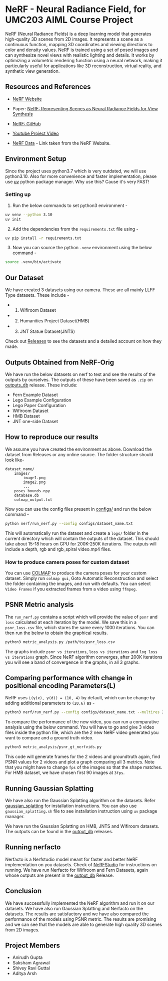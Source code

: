 # NeRF - Neural Radiance Field, for UMC203 AIML Course Project

NeRF (Neural Radiance Fields) is a deep learning model that generates high-quality 3D scenes from 2D
images. It represents a scene as a continuous function, mapping 3D coordinates and viewing directions
to color and density values. NeRF is trained using a set of posed images and can synthesize novel
views with realistic lighting and details. It works by optimizing a volumetric rendering function using
a neural network, making it particularly useful for applications like 3D reconstruction, virtual reality,
and synthetic view generation.

## Resources and References

- [NeRF Website](https://www.matthewtancik.com/nerf)
- Paper: [NeRF: Representing Scenes as Neural Radiance Fields for View Synthesis](https://arxiv.org/pdf/2003.08934)
- [NeRF: GitHub](https://github.com/bmild/nerf?tab=readme-ov-file)
- [Youtube Project Video](https://www.youtube.com/watch?v=JuH79E8rdKc)

- [NeRF Data](https://drive.google.com/drive/folders/1cK3UDIJqKAAm7zyrxRYVFJ0BRMgrwhh4) - Link taken from the NeRF Website.

## Environment Setup

Since the project uses python3.7 which is very outdated, we will use python3.10. Also for more convenience and faster implementation, please use [uv](https://docs.astral.sh/uv/getting-started/installation/) python package manager. Why use this? Cause it's very FAST!

### Setting up

1. Run the below commands to set python3 environment -

```bash
uv venv --python 3.10
uv init
```

2. Add the dependencies from the `requirements.txt` file using -

```bash
uv pip install -r requirements.txt
```

3. Now you can source the python `.venv` environment using the below command -

```bash
source .venv/bin/activate
```

## Our Dataset

We have created 3 datasets using our camera. These are all mainly LLFF Type datasets. These include -

- 1. Wifiroom Dataset
- 2. Humanities Project Dataset(HMB)
- 3. JNT Statue Dataset(JNTS)

Check out [Releases](https://github.com/AnirudhG07/NeRF-UMC203/releases) to see the datasets and a detailed account on how they made.

## Outputs Obtained from NeRF-Orig

We have run the below datasets on nerf to test and see the results of the outputs by ourselves. The outputs of these have been saved as `.zip` on [outputs_db](https://github.com/AnirudhG07/NeRF-UMC203/releases/tag/outputs_db) release. These include:

- Fern Example Dataset
- Lego Example Configuration
- Lego Paper Configuration
- Wifiroom Dataset
- HMB Dataset
- JNT one-side Dataset

## How to reproduce our results

We assume you have created the environment as above. Download the dataset from Releases or any online source. The folder structure should look like-

```
dataset_name/
    images/
        image1.png
        image2.png
        ...
    poses_bounds.npy
    database.db
    colmap_output.txt
```

Now you can use the config files present in [configs/](./configs/) and run the below command -

```bash
python nerf/run_nerf.py --config configs/dataset_name.txt
```

This will automatically run the dataset and create a `logs/` folder in the current directory which will contain the outputs of the dataset. This should take about 15-18 hours on GPU for 200K-250K iterations. The outputs will include a depth, rgb and rgb_spiral video.mp4 files.

### How to produce camera poses for custom dataset

You can use [COLMAP](https://colmap.github.io/) to produce the camera poses for your custom dataset. Simply run `colmap gui`, Goto Automatic Reconstruction and select the folder containing the images, and run with defaults. You can select `Video Frames` if you extracted frames from a video using `ffmpeg`.

## PSNR Metric analysis

The `run_nerf.py` contains a script which will provide the value of `psnr` and `loss` calculated at each iteration by the model. We save this in a `psnr_loss.csv` file, which stores the same every 1000 iterations. You can then run the below to obtain the graphical results.

```bash
python3 metric_analysis.py /path/to/psnr_loss.csv
```

The graphs include `psnr vs iterations`, `loss vs iterations` and `log loss vs iterations` graph. Since NeRF algorithm converges, after 200K iterations you will see a band of convergence in the graphs, in all 3 graphs.

## Comparing performance with change in positional encoding Parameters(L)

NeRF uses `L(γ(x), γ(d)) = (10, 4)` by default, which can be change by adding additional parameters to `(20,6)` as -

```bash
python3 nerf/run_nerf.py --config configs/dataset_name.txt --multires 20 --multires_views 6
```

To compare the performance of the new video, you can run a comparative analysis using the below command. You will have to go and give 3 video files inside the python file, which are the 2 new NeRF video generated you want to compare and a ground truth video.

```bash
python3 metric_analysis/psnr_gt_nerfvids.py
```

This code will generate frames for the 2 videos and groundtruth again, find PSNR values for 2 videos and plot a graph comparing all 3 metrics. Note that you might have to change `fps` of the images so that the shape matches. For HMB dataset, we have chosen first 90 images at `3fps`.

## Running Gaussian Splatting

We have also run the Gaussian Splatting algorithm on the datasets. Refer [gaussian_splatting](https://github.com/graphdeco-inria/gaussian-splatting) for installation instructions. You can also use `gaussian_splatting.sh` file to see installation instruction using `uv` package manager.

We have run the Gaussian Splatting on HMB, JNTS and Wifiroom datasets. The outputs can be found in the [output_db](https://github.com/AnirudhG07/NeRF-UMC203/releases/tag/outputs_db) releases.

## Running nerfacto

Nerfacto is a Nerfstudio model meant for faster and better NeRF implementation on you datasets. Check of [NeRFStudio](https://docs.nerf.studio/) for instructions on running. We have run Nerfacto for Wifiroom and Fern Datasets, again whose outputs are present in the [output_db](https://github.com/AnirudhG07/NeRF-UMC203/releases/tag/outputs_db) Release.

## Conclusion

We have successfully implemented the NeRF algorithm and run it on our datasets. We have also run Gaussian Splatting and Nerfacto on the datasets. The results are satisfactory and we have also compared the performance of the models using PSNR metric. The results are promising and we can see that the models are able to generate high quality 3D scenes from 2D images.

## Project Members

- Anirudh Gupta
- Saksham Agrawal
- Shivey Ravi Guttal
- Aditya Arsh
